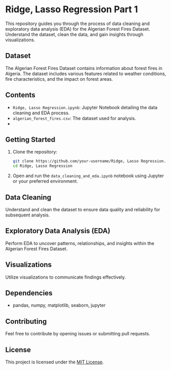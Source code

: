 # Ridge, Lasso Regression Part 1

This repository guides you through the process of data cleaning and exploratory data analysis (EDA) for the Algerian Forest Fires Dataset. Understand the dataset, clean the data, and gain insights through visualizations.

## Dataset

The Algerian Forest Fires Dataset contains information about forest fires in Algeria. The dataset includes various features related to weather conditions, fire characteristics, and the impact on forest areas.

## Contents

- `Ridge, Lasso Regression.ipynb`: Jupyter Notebook detailing the data cleaning and EDA process.
- `algerian_forest_fires.csv`: The dataset used for analysis.
- 
## Getting Started

1. Clone the repository:

    ```bash
    git clone https://github.com/your-username/Ridge, Lasso Regression.git
    cd Ridge, Lasso Regression
    ```

3. Open and run the `data_cleaning_and_eda.ipynb` notebook using Jupyter or your preferred environment.

## Data Cleaning

Understand and clean the dataset to ensure data quality and reliability for subsequent analysis.

## Exploratory Data Analysis (EDA)

Perform EDA to uncover patterns, relationships, and insights within the Algerian Forest Fires Dataset.

## Visualizations

Utilize visualizations to communicate findings effectively.

## Dependencies

- pandas, numpy, matplotlib, seaborn, jupyter

## Contributing

Feel free to contribute by opening issues or submitting pull requests.

## License

This project is licensed under the [MIT License](LICENSE).
